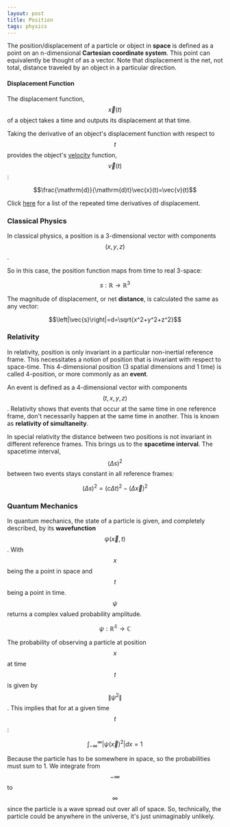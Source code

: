 ```yaml
---
layout: post
title: Position
tags: physics
---
```

The position/displacement of a particle or object in **space** is defined as a point on an n-dimensional **Cartesian coordinate system**. This point can equivalently be thought of as a vector. Note that displacement is the net, not total, distance traveled by an object in a particular direction.

#### Displacement Function
The displacement function, $$\vec{x}(t)$$ of a object takes a time and outputs its displacement at that time.

Taking the derivative of an object's displacement function with respect to $$t$$ provides the object's [velocity]() function, $$\vec{v}(t)$$:

$$\frac{\mathrm{d}}{\mathrm{d}t}\vec{x}(t)=\vec{v}(t)$$

Click [here]() for a list of the repeated time derivatives of displacement.

<!--more-->

### Classical Physics
In classical physics, a position is a 3-dimensional vector with components $$\left(x,y,z\right)$$.

So in this case, the position function maps from time to real 3-space:

$$s:\mathbb{R}\rightarrow \mathbb{R}^3$$

The magnitude of displacement, or net **distance**, is calculated the same as any vector:

$$\left|\vec{s}\right|=d=\sqrt{x^2+y^2+z^2}$$

### Relativity
In relativity, position is only invariant in a particular non-inertial reference frame. This necessitates a notion of position that is invariant with respect to space-time. This 4-dimensional position (3 spatial dimensions and 1 time) is called 4-position, or more commonly as an **event**.

An event is defined as a 4-dimensional vector with components $$\left(t,x,y,z\right)$$. Relativity shows that events that occur at the same time in one reference frame, don't necessarily happen at the same time in another. This is known as **relativity of simultaneity**.

In special relativity the distance between two positions is not invariant in different reference frames. This brings us to the **spacetime interval**. The spacetime interval, $$(\Delta s)^2$$ between two events stays constant in all reference frames:

$$(\Delta s)^2=(c\Delta t)^2-(\Delta \vec{x})^2$$

### Quantum Mechanics
In quantum mechanics, the state of a particle is given, and completely described, by its **wavefunction** $$\psi(\vec{x}, t)$$. With $$x$$ being the a point in space and $$t$$ being a point in time. $$\psi$$ returns a complex valued probability amplitude.

$$\psi:\mathbb{R^4}\rightarrow \mathbb{C}$$

The probability of observing a particle at position $$x$$ at time $$t$$ is given by $$\left \| \psi^2 \right \|$$. This implies that for at a given time $$t$$:

$$\int_{-\infty}^{\infty}\left | \psi(\vec{x})^2 \right |dx=1$$

Because the particle has to be somewhere in space, so the probabilities must sum to 1. We integrate from $$-\infty$$ to $$\infty$$ since the particle is a wave spread out over all of space. So, technically, the particle could be anywhere in the universe, it's just unimaginably unlikely.
